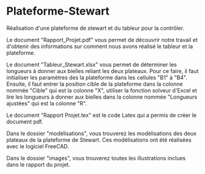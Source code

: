 # Plateforme-Stewart
Réalisation d'une plateforme de stewart et  du tableur pour la contrôler.

Le document "Rapport_Projet.pdf" vous permet de découvrir notre travail et d'obtenir des informations sur comment nous avons réalisé le tableur et la plateforme.

Le document "Tableur_Stewart.xlsx" vous permet de déterminer les longueurs à donner aux bielles reliant les deux plateaux. Pour ce faire, il faut initialiser les paramètres des la plateforme dans les cellules "B1" à "B4". Ensuite, il faut entrer la position cible de la plateforme dans la colonne nommée "Cible" qui est la colonne "X", utiliser la fonction solveur d'Excel et lire les longueurs à donner aux bielles dans la colonne nommée "Longueurs ajustées" qui est la colonne "R".    

Le document "Rapport Projet.tex" est le code Latex qui a permis de créer le document pdf.

Dans le dossier "modélisations", vous trouverez les modélisations des deux plateaux de la plateforme de Stewart. Ces modélisations ont été réalisées avec le logiciel FreeCAD.

Dans le dossier "images", vous trouverez toutes les illustrations inclues dans le rapport du projet.

